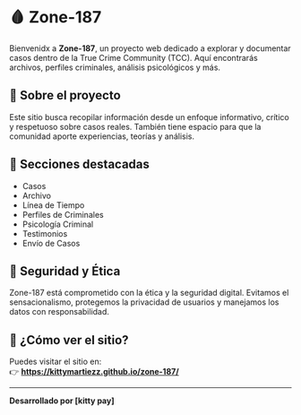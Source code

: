 # 🩸 Zone-187

Bienvenidx a **Zone-187**, un proyecto web dedicado a explorar y documentar casos dentro de la True Crime Community (TCC). Aquí encontrarás archivos, perfiles criminales, análisis psicológicos y más.

## 🧠 Sobre el proyecto

Este sitio busca recopilar información desde un enfoque informativo, crítico y respetuoso sobre casos reales. También tiene espacio para que la comunidad aporte experiencias, teorías y análisis.

## 📂 Secciones destacadas

- Casos
- Archivo
- Línea de Tiempo
- Perfiles de Criminales
- Psicología Criminal
- Testimonios
- Envío de Casos

## 🔐 Seguridad y Ética

Zone-187 está comprometido con la ética y la seguridad digital. Evitamos el sensacionalismo, protegemos la privacidad de usuarios y manejamos los datos con responsabilidad.

## 🚀 ¿Cómo ver el sitio?

Puedes visitar el sitio en:  
👉 **https://kittymartiezz.github.io/zone-187/**

---

**Desarrollado por [kitty pay]**

